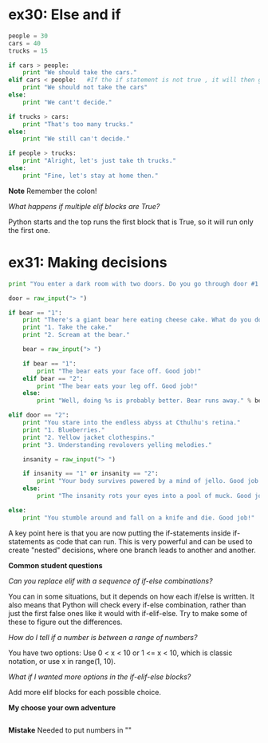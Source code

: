 # ex30: Else and if
```python
people = 30
cars = 40
trucks = 15

if cars > people:
    print "We should take the cars."
elif cars < people:   #If the if statement is not true , it will then go to elif (else if). If this statement is not true then it will run else
    print "We should not take the cars"
else:
    print "We cant't decide."

if trucks > cars:
    print "That's too many trucks."
else:
    print "We still can't decide."

if people > trucks:
    print "Alright, let's just take th trucks."
else:
    print "Fine, let's stay at home then."
```
**Note** Remember the colon!

*What happens if multiple elif blocks are True?*

Python starts and the top runs the first block that is True, so it will run only the first one.

# ex31: Making decisions
```python
print "You enter a dark room with two doors. Do you go through door #1 or door #2?"

door = raw_input("> ")

if bear == "1":
    print "There's a giant bear here eating cheese cake. What do you do?"
    print "1. Take the cake."
    print "2. Scream at the bear."

    bear = raw_input("> ")

    if bear == "1":
        print "The bear eats your face off. Good job!"
    elif bear == "2":
        print "The bear eats your leg off. Good job!"
    else:
        print "Well, doing %s is probably better. Bear runs away." % bear

elif door == "2":
    print "You stare into the endless abyss at Cthulhu's retina."
    print "1. Blueberries."
    print "2. Yellow jacket clothespins."
    print "3. Understanding revolovers yelling melodies."

    insanity = raw_input("> ")

    if insanity == "1" or insanity == "2":
        print "Your body survives powered by a mind of jello. Good job!"
    else:
        print "The insanity rots your eyes into a pool of muck. Good job!"

else:
    print "You stumble around and fall on a knife and die. Good job!"
```
A key point here is that you are now putting the if-statements inside if-statements as code that can run. This is very powerful and can be used to create "nested" decisions, where one branch leads to another and another.

**Common student questions**

*Can you replace elif with a sequence of if-else combinations?*

You can in some situations, but it depends on how each if/else is written. It also means that Python will check every if-else combination, rather than just the first false ones like it would with if-elif-else. Try to make some of these to figure out the differences.

*How do I tell if a number is between a range of numbers?*

You have two options: Use 0 < x < 10 or 1 <= x < 10, which is classic notation, or use x in range(1, 10).

*What if I wanted more options in the if-elif-else blocks?*

Add more elif blocks for each possible choice.

**My choose your own adventure**
```python

```
**Mistake** Needed to put numbers in ""
